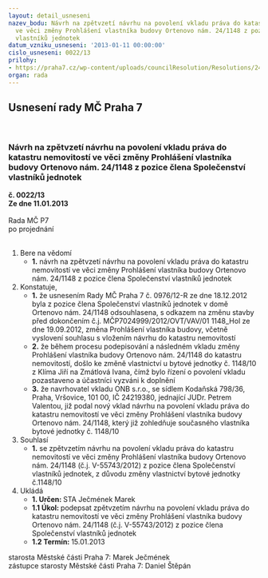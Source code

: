 ```yaml
---
layout: detail_usneseni
nazev_bodu: Návrh na zpětvzetí návrhu na povolení vkladu práva do katastru nemovitostí
  ve věci změny Prohlášení vlastníka budovy Ortenovo nám. 24/1148 z pozice člena Společenství
  vlastníků jednotek
datum_vzniku_usneseni: '2013-01-11 00:00:00'
cislo_usneseni: 0022/13
prilohy:
- https://praha7.cz/wp-content/uploads/councilResolution/Resolutions/24359/2-13-priloha_1.doc
organ: rada
---
```

<div id="ucUsn_pList" class="usn">
	<span><h2>Usnesení rady MČ Praha 7 </h2>
<br></span><div class="standBody">
<span><h3>Návrh na zpětvzetí návrhu na povolení vkladu práva do katastru nemovitostí ve věci změny Prohlášení vlastníka budovy Ortenovo nám. 24/1148 z pozice člena Společenství vlastníků jednotek</h3></span><div class="center">
		<strong>č. 0022/13</strong><br>
	</div>
<div class="center">
		<strong>Ze dne 11.01.2013</strong><br><br>
	</div>Rada MČ P7<br> po projednání<br><br><ol>
<li>Bere na vědomí<ul><li>
<strong>1.</strong> návrh na zpětvzetí návrhu na povolení vkladu práva do katastru nemovitostí ve věci změny Prohlášení vlastníka budovy Ortenovo nám. 24/1148 z pozice člena Společenství vlastníků jednotek </li></ul>
</li>
<li>Konstatuje,<ul>
<li>
<strong>1.</strong> že usnesením Rady MČ Praha 7 č. 0976/12-R ze dne 18.12.2012 byla z pozice člena Společenství vlastníků jednotek v domě Ortenovo nám. 24/1148 odsouhlasena, s odkazem na změnu stavby před dokončením č.j. MČP7024999/2012/OVT/VAV/01 1148_Hol ze dne 19.09.2012, změna Prohlášení vlastníka budovy, včetně vyslovení souhlasu s vložením návrhu do katastru nemovitostí</li>
<li>
<strong>2.</strong> že během procesu podepisování a následném vkladu změny Prohlášení vlastníka budovy Ortenovo nám. 24/1148 do katastru nemovitostí, došlo ke změně vlastnictví u bytové jednotky č. 1148/10 z Klíma Jiří na Zmátlová Ivana, čímž bylo řízení o povolení vkladu pozastaveno a účastníci vyzváni k doplnění</li>
<li>
<strong>3.</strong> že navrhovatel vkladu ONB s.r.o., se sídlem Kodaňská 798/36, Praha, Vršovice, 101 00, IČ 24219380, jednající JUDr. Petrem Valentou, již podal nový vklad návrhu na povolení vkladu práva do katastru nemovitostí ve věci změny Prohlášení vlastníka budovy Ortenovo nám. 24/1148, který již zohledňuje současného vlastníka bytové jednotky č. 1148/10   </li>
</ul>
</li>
<li>Souhlasí<ul><li>
<strong>1.</strong> se zpětvzetím návrhu na povolení vkladu práva do katastru nemovitostí ve věci změny Prohlášení vlastníka budovy Ortenovo nám. 24/1148 (č.j. V-55743/2012) z pozice člena Společenství vlastníků jednotek, z důvodu změny vlastnictví bytové jednotky č.1148/10</li></ul>
</li>
<li>Ukládá<ul>
<li>
<strong>1. Určen: </strong>STA Ječmének Marek</li>
<li>
<strong>1.1 Úkol: </strong>podepsat zpětvzetím návrhu na povolení vkladu práva do katastru nemovitostí ve věci změny Prohlášení vlastníka budovy Ortenovo nám. 24/1148 (č.j. V-55743/2012) z pozice člena Společenství vlastníků jednotek</li>
<li>
<strong>1.2 Termín: </strong>15.01.2013</li>
</ul>
</li>
</ol>starosta Městské části Praha 7: Marek Ječmének<br>zástupce starosty Městské části Praha 7: Daniel Štěpán 
</div>
</div>